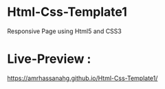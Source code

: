 # Html-Css-Template1
Responsive Page using Html5 and CSS3

# Live-Preview :
https://amrhassanahg.github.io/Html-Css-Template1/
